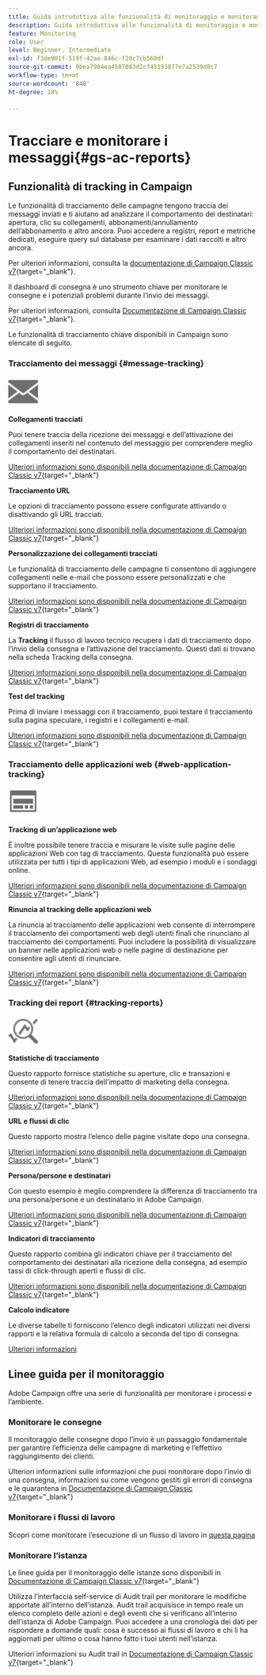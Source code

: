 ```yaml
---
title: Guida introduttiva alle funzionalità di monitoraggio e monitoraggio
description: Guida introduttiva alle funzionalità di monitoraggio e monitoraggio
feature: Monitoring
role: User
level: Beginner, Intermediate
exl-id: f3de901f-519f-42ae-846c-f20c7cb560df
source-git-commit: 9bea7904ea4507083d2cf45193877e7a2539d0c7
workflow-type: tm+mt
source-wordcount: '848'
ht-degree: 18%

---
```


# Tracciare e monitorare i messaggi{#gs-ac-reports}

## Funzionalità di tracking in Campaign

Le funzionalità di tracciamento delle campagne tengono traccia dei messaggi inviati e ti aiutano ad analizzare il comportamento dei destinatari: apertura, clic su collegamenti, abbonamenti/annullamento dell’abbonamento e altro ancora. Puoi accedere a registri, report e metriche dedicati, eseguire query sul database per esaminare i dati raccolti e altro ancora.

Per ulteriori informazioni, consulta la [documentazione di Campaign Classic v7](https://experienceleague.adobe.com/docs/campaign-classic/using/getting-started/profile-management/editing-a-profile.html?lang=en#tracking-tab){target="_blank"}.

Il dashboard di consegna è uno strumento chiave per monitorare le consegne e i potenziali problemi durante l’invio dei messaggi.

Per ulteriori informazioni, consulta [Documentazione di Campaign Classic v7](https://experienceleague.adobe.com/docs/campaign-classic/using/sending-messages/monitoring-deliveries/delivery-dashboard.html?lang=en#sending-messages){target="_blank"}.

Le funzionalità di tracciamento chiave disponibili in Campaign sono elencate di seguito.

### Tracciamento dei messaggi {#message-tracking}

<img src="assets/do-not-localize/icon-message-tracking.svg" width="60px">

**Collegamenti tracciati**

Puoi tenere traccia della ricezione dei messaggi e dell’attivazione dei collegamenti inseriti nel contenuto del messaggio per comprendere meglio il comportamento dei destinatari.

[Ulteriori informazioni sono disponibili nella documentazione di Campaign Classic v7](https://experienceleague.adobe.com/docs/campaign-classic/using/sending-messages/tracking-messages/how-to-configure-tracked-links.html?lang=en#sending-messages){target="_blank"}

**Tracciamento URL**

Le opzioni di tracciamento possono essere configurate attivando o disattivando gli URL tracciati.

[Ulteriori informazioni sono disponibili nella documentazione di Campaign Classic v7](https://experienceleague.adobe.com/docs/campaign-classic/using/sending-messages/tracking-messages/personalizing-url-tracking.html?lang=en#sending-messages){target="_blank"}


**Personalizzazione dei collegamenti tracciati**

Le funzionalità di tracciamento delle campagne ti consentono di aggiungere collegamenti nelle e-mail che possono essere personalizzati e che supportano il tracciamento.

[Ulteriori informazioni sono disponibili nella documentazione di Campaign Classic v7](https://experienceleague.adobe.com/docs/campaign-classic/using/sending-messages/tracking-messages/tracking-personalized-links/tracking-personalized-links.html?lang=en#sending-messages){target="_blank"}

**Registri di tracciamento**

La **Tracking** il flusso di lavoro tecnico recupera i dati di tracciamento dopo l’invio della consegna e l’attivazione del tracciamento. Questi dati si trovano nella scheda Tracking della consegna.

[Ulteriori informazioni sono disponibili nella documentazione di Campaign Classic v7](https://experienceleague.adobe.com/docs/campaign-classic/using/sending-messages/tracking-messages/accessing-the-tracking-logs.html?lang=en#sending-messages){target="_blank"}

**Test del tracking**

Prima di inviare i messaggi con il tracciamento, puoi testare il tracciamento sulla pagina speculare, i registri e i collegamenti e-mail.

[Ulteriori informazioni sono disponibili nella documentazione di Campaign Classic v7](https://experienceleague.adobe.com/docs/campaign-classic/using/sending-messages/tracking-messages/testing-tracking.html?lang=en#sending-messages){target="_blank"}

### Tracciamento delle applicazioni web {#web-application-tracking}

<img src="assets/do-not-localize/icon-web-app.svg" width="60px">

**Tracking di un’applicazione web**

È inoltre possibile tenere traccia e misurare le visite sulle pagine delle applicazioni Web con tag di tracciamento. Questa funzionalità può essere utilizzata per tutti i tipi di applicazioni Web, ad esempio i moduli e i sondaggi online.

[Ulteriori informazioni sono disponibili nella documentazione di Campaign Classic v7](https://experienceleague.adobe.com/docs/campaign-classic/using/designing-content/web-applications/tracking-a-web-application.html?lang=en#designing-content){target="_blank"}

**Rinuncia al tracking delle applicazioni web**

La rinuncia al tracciamento delle applicazioni web consente di interrompere il tracciamento dei comportamenti web degli utenti finali che rinunciano al tracciamento dei comportamenti. Puoi includere la possibilità di visualizzare un banner nelle applicazioni web o nelle pagine di destinazione per consentire agli utenti di rinunciare.

[Ulteriori informazioni sono disponibili nella documentazione di Campaign Classic v7](https://experienceleague.adobe.com/docs/campaign-classic/using/designing-content/web-applications/web-application-tracking-opt-out.html?lang=en#designing-content){target="_blank"}

### Tracking dei report {#tracking-reports}

<img src="assets/do-not-localize/icon_monitor.svg" width="60px">

**Statistiche di tracciamento**

Questo rapporto fornisce statistiche su aperture, clic e transazioni e consente di tenere traccia dell’impatto di marketing della consegna.

[Ulteriori informazioni sono disponibili nella documentazione di Campaign Classic v7](https://experienceleague.adobe.com/docs/campaign-classic/using/sending-messages/tracking-messages/about-message-tracking.html?lang=en#tracking-reports){target="_blank"}

**URL e flussi di clic**

Questo rapporto mostra l’elenco delle pagine visitate dopo una consegna.

[Ulteriori informazioni sono disponibili nella documentazione di Campaign Classic v7](https://experienceleague.adobe.com/docs/campaign-classic/using/reporting/reports-on-deliveries/delivery-reports.html?lang=en#urls-and-click-streams){target="_blank"}

**Persona/persone e destinatari**

Con questo esempio è meglio comprendere la differenza di tracciamento tra una persona/persone e un destinatario in Adobe Campaign.

[Ulteriori informazioni sono disponibili nella documentazione di Campaign Classic v7](https://experienceleague.adobe.com/docs/campaign-classic/using/reporting/reports-on-deliveries/person-people-recipients.html?lang=en#reporting){target="_blank"}

**Indicatori di tracciamento**

Questo rapporto combina gli indicatori chiave per il tracciamento del comportamento dei destinatari alla ricezione della consegna, ad esempio tassi di click-through aperti e flussi di clic.

[Ulteriori informazioni sono disponibili nella documentazione di Campaign Classic v7](https://experienceleague.adobe.com/docs/campaign-classic/using/reporting/reports-on-deliveries/delivery-reports.html?lang=en#reporting){target="_blank"}

**Calcolo indicatore**

Le diverse tabelle ti forniscono l’elenco degli indicatori utilizzati nei diversi rapporti e la relativa formula di calcolo a seconda del tipo di consegna.

[Ulteriori informazioni](../reporting/metrics-calculation.md)

## Linee guida per il monitoraggio

Adobe Campaign offre una serie di funzionalità per monitorare i processi e l’ambiente.

### Monitorare le consegne

Il monitoraggio delle consegne dopo l’invio è un passaggio fondamentale per garantire l’efficienza delle campagne di marketing e l’effettivo raggiungimento dei clienti.

Ulteriori informazioni sulle informazioni che puoi monitorare dopo l’invio di una consegna, informazioni su come vengono gestiti gli errori di consegna e le quarantena in [Documentazione di Campaign Classic v7](https://experienceleague.adobe.com/docs/campaign-classic/using/sending-messages/monitoring-deliveries/about-delivery-monitoring.html?lang=it#sending-messages){target="_blank"}

### Monitorare i flussi di lavoro

Scopri come monitorare l’esecuzione di un flusso di lavoro in [questa pagina](https://experienceleague.adobe.com/docs/campaign/automation/workflows/monitoring-workflows/monitor-workflow-execution.html)

### Monitorare l’istanza

Le linee guida per il monitoraggio delle istanze sono disponibili in [Documentazione di Campaign Classic v7](https://experienceleague.adobe.com/docs/campaign-classic/using/monitoring-campaign-classic/introduction/monitoring-guidelines.html?lang=en#monitoring-campaign-classic){target="_blank"}

Utilizza l’interfaccia self-service di Audit trail per monitorare le modifiche apportate all’interno dell’istanza. Audit trail acquisisce in tempo reale un elenco completo delle azioni e degli eventi che si verificano all’interno dell’istanza di Adobe Campaign. Puoi accedere a una cronologia dei dati per rispondere a domande quali: cosa è successo ai flussi di lavoro e chi li ha aggiornati per ultimo o cosa hanno fatto i tuoi utenti nell’istanza.

Ulteriori informazioni su Audit trail in  [Documentazione di Campaign Classic v7](https://experienceleague.adobe.com/docs/campaign-classic/using/monitoring-campaign-classic/production-procedures/audit-trail.html?lang=en#accessing-audit-trail){target="_blank"}

